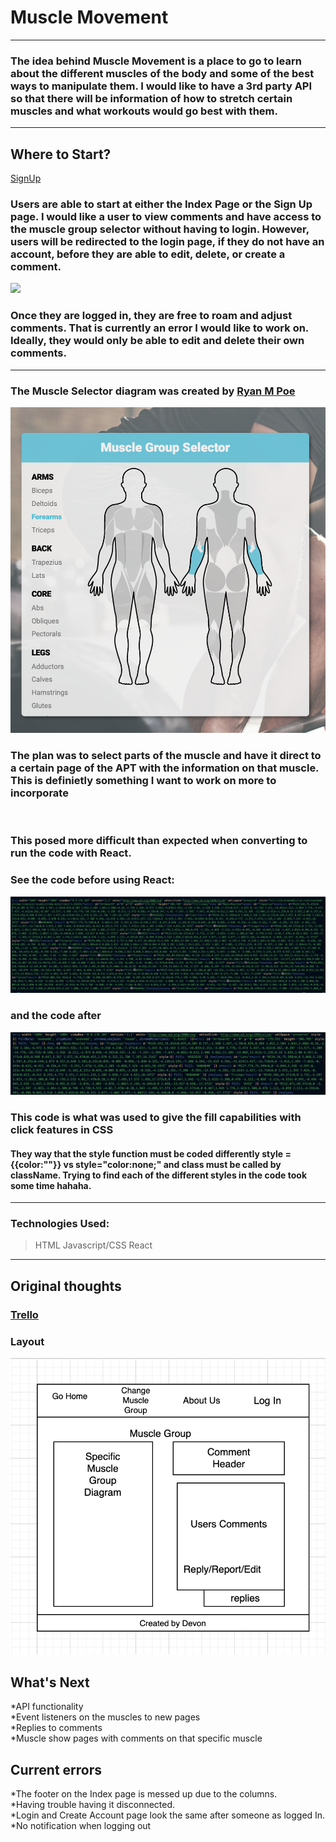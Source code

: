 # Muscle Movement
---------------

### The idea behind Muscle Movement is a place to go to learn about the different muscles of the body and some of the best ways to manipulate them. I would like to have a 3rd party API so that there will be information of how to stretch certain muscles and what workouts would go best with them.
----------------

## Where to Start?
[SignUp](localhost:3003/signup)

### Users are able to start at either the Index Page or the Sign Up page. I would like a user to view comments and have access to the muscle group selector without having to login. However, users will be redirected to the login page, if they do not have an account, before they are able to edit, delete, or create a comment. 
![](/images/SignUp%20Page.png)

### Once they are logged in, they are free to roam and adjust comments. That is currently an error I would like to work on. Ideally, they would only be able to edit and delete their own comments. 
----------------

### The Muscle Selector diagram was created by [Ryan M Poe](https://codepen.io/baublet/pen/PzjmpL) 
![](/images/Muscle%20Group%20Selector.png)

### The plan was to select parts of the muscle and have it direct to a certain page of the APT with the information on that muscle. This is definietly something I want to work on more to incorporate
![]()

### This posed more difficult than expected when converting to run the code with React. 

### See the code before using React: 
![](/images/Muscle%20Fill.png)

### and the code after
![](/images/React%20Body%20Code.png)

### This code is what was used to give the fill capabilities with click features in CSS

#### They way that the style function must be coded differently style = {{color:""}} vs style="color:none;" and class must be called by className. Trying to find each of the different styles in the code took some time hahaha. 
----------------

### Technologies Used: 
>HTML
>Javascript/CSS
>React

-----------------
## Original thoughts
### [Trello](https://trello.com/b/bZ8uULFP/musclemovement)
### Layout
![](/images/Original%20Layout.png)

## What's Next
*API functionality <br /> 
*Event listeners on the muscles to new pages <br />
*Replies to comments <br /> 
*Muscle show pages with comments on that specific muscle

## Current errors
*The footer on the Index page is messed up due to the columns. <br />
*Having trouble having it disconnected. <br />
*Login and Create Account page look the same after someone as logged In. <br />
*No notification when logging out<br />
